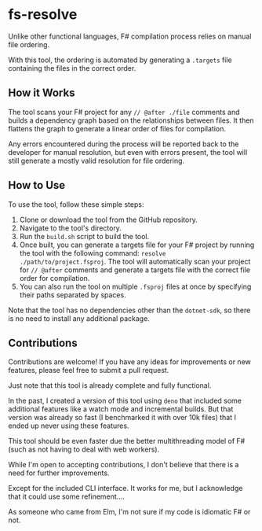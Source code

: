 # fs-resolve

Unlike other functional languages, F# compilation process relies on manual file ordering.

With this tool, the ordering is automated by generating a `.targets` file containing the files in the correct order.

## How it Works

The tool scans your F# project for any `// @after ./file` comments and builds a dependency graph based on the relationships between files. It then flattens the graph to generate a linear order of files for compilation.

Any errors encountered during the process will be reported back to the developer for manual resolution, but even with errors present, the tool will still generate a mostly valid resolution for file ordering.

## How to Use

To use the tool, follow these simple steps:

1. Clone or download the tool from the GitHub repository.
2. Navigate to the tool's directory.
3. Run the `build.sh` script to build the tool.
4. Once built, you can generate a targets file for your F# project by running the tool with the following command: `resolve ./path/to/project.fsproj`. The tool will automatically scan your project for `// @after` comments and generate a targets file with the correct file order for compilation.
5. You can also run the tool on multiple `.fsproj` files at once by specifying their paths separated by spaces.

Note that the tool has no dependencies other than the `dotnet-sdk`, so there is no need to install any additional package.

## Contributions

Contributions are welcome! If you have any ideas for improvements or new features, please feel free to submit a pull request.

Just note that this tool is already complete and fully functional.

In the past, I created a version of this tool using `deno` that included some additional features like a watch mode and incremental builds. But that version was already so fast (I benchmarked it with over 10k files) that I ended up never using these features.

This tool should be even faster due the better multithreading model of F# (such as not having to deal with web workers).

While I'm open to accepting contributions, I don't believe that there is a need for further improvements.

Except for the included CLI interface. It works for me, but I acknowledge that it could use some refinement....

As someone who came from Elm, I'm not sure if my code is idiomatic F# or not.

